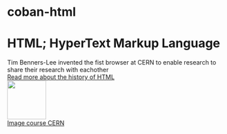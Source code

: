 # coban-html
<!DOCTYPE html>
<html lang="en">
<head>
    <meta charset="UTF-8">
    <title>HTML co ban</title>
</head>
<body>
<h1>HTML; HyperText Markup Language</h1>
<p1>Tim Benners-Lee invented the fist browser at CERN to enable research to share their research with eachother</p1>
<br>
<a href="Read ">Read more about the history of HTML</a>
<br>
<image src="https://james.codegym.vn/pluginfile.php/64838/mod_assign/intro/Screen%20Shot%202017-08-21%20at%2022.29.39.png" with="90" height="90"></image>
<br>
<a href=" Image" >Image course CERN</a>

</body>
</html>
